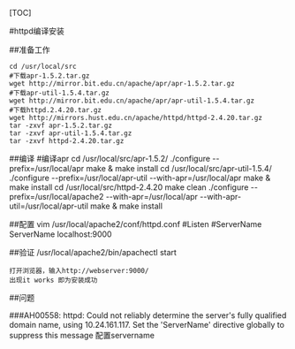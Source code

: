 [TOC]

#httpd编译安装

##准备工作

	cd /usr/local/src
	#下载apr-1.5.2.tar.gz
	wget http://mirror.bit.edu.cn/apache/apr/apr-1.5.2.tar.gz
	#下载apr-util-1.5.4.tar.gz 
	wget http://mirror.bit.edu.cn/apache/apr/apr-util-1.5.4.tar.gz
	#下载httpd.2.4.20.tar.gz 
	wget http://mirrors.hust.edu.cn/apache/httpd/httpd-2.4.20.tar.gz
	tar -zxvf apr-1.5.2.tar.gz
	tar -zxvf apr-util-1.5.4.tar.gz
	tar -zxvf httpd-2.4.20.tar.gz

##编译
	#编译apr
	cd /usr/local/src/apr-1.5.2/
	./configure --prefix=/usr/local/apr
	make & make install
	cd /usr/local/src/apr-util-1.5.4/
	./configure --prefix=/usr/local/apr-util --with-apr=/usr/local/apr
	make & make install
	cd /usr/local/src/httpd-2.4.20
	make clean
	./configure --prefix=/usr/local/apache2 --with-apr=/usr/local/apr --with-apr-util=/usr/local/apr-util
	make & make install


##配置
	vim /usr/local/apache2/conf/httpd.conf
	#Listen
	#ServerName
	ServerName localhost:9000


##验证
	/usr/local/apache2/bin/apachectl start
	
	打开浏览器，输入http://webserver:9000/
	出现it works 即为安装成功

##问题

###AH00558: httpd: Could not reliably determine the server's fully qualified domain name, using 10.24.161.117. Set the 'ServerName' directive globally to suppress this message
配置servername
